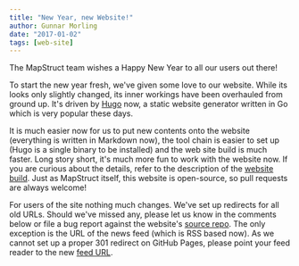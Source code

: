 ```yaml
---
title: "New Year, new Website!"
author: Gunnar Morling
date: "2017-01-02"
tags: [web-site]
---
```


The MapStruct team wishes a Happy New Year to all our users out there!

To start the new year fresh, we've given some love to our website. While its looks only slightly changed, its inner workings have been overhauled from ground up. It's driven by [Hugo](https://gohugo.io/) now, a static website generator written in Go which is very popular these days.

<!--more-->

It is much easier now for us to put new contents onto the website (everything is written in Markdown now), the tool chain is easier to set up (Hugo is a single binary to be installed) and the web site build is much faster. Long story short, it's much more fun to work with the website now. If you are curious about the details, refer to the description of the [website build](/development/updating-mapstructorg/). Just as MapStruct itself, this website is open-source, so pull requests are always welcome!

For users of the site nothing much changes. We've set up redirects for all old URLs. Should we've missed any, please let us know in the comments below or file a bug report against the website's [source repo](https://github.com/mapstruct/mapstruct.org/issues). The only exception is the URL of the news feed (which is RSS based now). As we cannot set up a proper 301 redirect on GitHub Pages, please point your feed reader to the new [feed URL](/news/index.xml).
